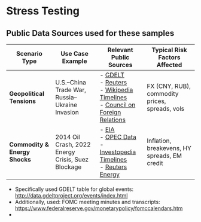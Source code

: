 # Stress Testing

## Public Data Sources used for these samples

| **Scenario Type**                  | **Use Case Example**                              | **Relevant Public Sources**                                                                                                                                                                                                 | **Typical Risk Factors Affected**                 |
| ---------------------------------- | ------------------------------------------------- | --------------------------------------------------------------------------------------------------------------------------------------------------------------------------------------------------------------------------- | ------------------------------------------------- |
| **Geopolitical Tensions**      | U.S.–China Trade War, Russia–Ukraine Invasion     | - [GDELT](https://www.gdeltproject.org/) <br> - [Reuters](https://www.reuters.com/) <br> - [Wikipedia Timelines](https://en.wikipedia.org/) <br> - [Council on Foreign Relations](https://www.cfr.org/)                     | FX (CNY, RUB), commodity prices, spreads, vols    |
| **Commodity & Energy Shocks**  | 2014 Oil Crash, 2022 Energy Crisis, Suez Blockage | - [EIA](https://www.eia.gov/) <br> - [OPEC Data](https://www.opec.org/) <br> - [Investopedia Timelines](https://www.investopedia.com/) <br> - [Reuters Energy](https://www.reuters.com/business/energy/)                    | Inflation, breakevens, HY spreads, EM credit      |

- Specifically used GDELT table for global events: http://data.gdeltproject.org/events/index.html
- Additionally, used: FOMC meeting minutes and transcripts: https://www.federalreserve.gov/monetarypolicy/fomccalendars.htm
-